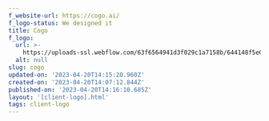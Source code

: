 ```yaml
---
f_website-url: https://cogo.ai/
f_logo-status: We designed it
title: Cogo
f_logo:
  url: >-
    https://uploads-ssl.webflow.com/63f6564941d3f029c1a7158b/644148f5e0c12c6aa9b570d6_Cogo.png
  alt: null
slug: cogo
updated-on: '2023-04-20T14:15:20.960Z'
created-on: '2023-04-20T14:07:12.844Z'
published-on: '2023-04-20T14:16:10.685Z'
layout: '[client-logo].html'
tags: client-logo
---
```



